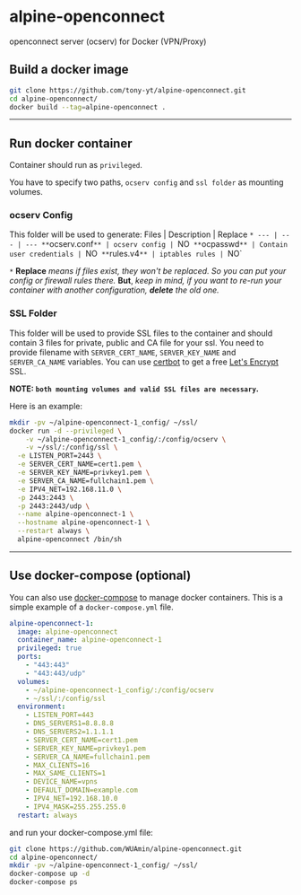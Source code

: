 # alpine-openconnect
openconnect server (ocserv) for Docker (VPN/Proxy)


## Build a docker image
```bash
git clone https://github.com/tony-yt/alpine-openconnect.git
cd alpine-openconnect/
docker build --tag=alpine-openconnect .
```

---


## Run docker container
Container should run as `privileged`.

You have to specify two paths, `ocserv config` and `ssl folder` as mounting volumes.



### **ocserv Config**
This folder will be used to generate:
Files | Description | Replace `*
--- | --- | ---
**`ocserv.conf`** | ocserv config | `NO`
**`ocpasswd`** | Contain user credentials | `NO`
**`rules.v4`** | iptables rules | `NO`

`*` **Replace** _means if files exist, they won't be replaced. So you can put your config or firewall rules there._ **But**, _keep in mind, if you want to re-run your container with another configuration, _**delete**_ the old one._



### **SSL Folder**
This folder will be used to provide SSL files to the container and should contain 3 files for private, public and CA file for your ssl. You need to provide filename with `SERVER_CERT_NAME`, `SERVER_KEY_NAME` and `SERVER_CA_NAME` variables.
You can use [certbot](https://certbot.eff.org/) to get a free [Let's Encrypt](https://letsencrypt.org/) SSL.

**NOTE: `both mounting volumes and valid SSL files are necessary`.**



Here is an example:
```bash
mkdir -pv ~/alpine-openconnect-1_config/ ~/ssl/
docker run -d --privileged \
	-v ~/alpine-openconnect-1_config/:/config/ocserv \
	-v ~/ssl/:/config/ssl \
  -e LISTEN_PORT=2443 \
  -e SERVER_CERT_NAME=cert1.pem \
  -e SERVER_KEY_NAME=privkey1.pem \
  -e SERVER_CA_NAME=fullchain1.pem \
  -e IPV4_NET=192.168.11.0 \
  -p 2443:2443 \
  -p 2443:2443/udp \
  --name alpine-openconnect-1 \
  --hostname alpine-openconnect-1 \
  --restart always \
  alpine-openconnect /bin/sh
```

---


## Use docker-compose (optional)
You can also use [docker-compose](https://github.com/docker/compose) to manage docker containers.
This is a simple example of a `docker-compose.yml` file.
```yaml
alpine-openconnect-1:
  image: alpine-openconnect
  container_name: alpine-openconnect-1
  privileged: true
  ports:
    - "443:443"
    - "443:443/udp"
  volumes:
    - ~/alpine-openconnect-1_config/:/config/ocserv
    - ~/ssl/:/config/ssl
  environment:
    - LISTEN_PORT=443
    - DNS_SERVERS1=8.8.8.8
    - DNS_SERVERS2=1.1.1.1
    - SERVER_CERT_NAME=cert1.pem
    - SERVER_KEY_NAME=privkey1.pem
    - SERVER_CA_NAME=fullchain1.pem
    - MAX_CLIENTS=16
    - MAX_SAME_CLIENTS=1
    - DEVICE_NAME=vpns
    - DEFAULT_DOMAIN=example.com
    - IPV4_NET=192.168.10.0
    - IPV4_MASK=255.255.255.0
  restart: always
```
and run your docker-compose.yml file:
```bash
git clone https://github.com/WUAmin/alpine-openconnect.git
cd alpine-openconnect/
mkdir -pv ~/alpine-openconnect-1_config/ ~/ssl/
docker-compose up -d
docker-compose ps
```
